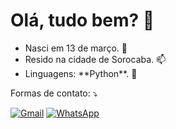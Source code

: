 <h1> Olá, tudo bem? 👋</h1>
<ul>
  <li>Nasci em 13 de março. 🌱</li>
  <li>Resido na cidade de Sorocaba. 📫</li>
  <li>Linguagens: **Python**. 💬</li>
</ul>
<p align="left">
  Formas de contato: ⤵️
</p>
<p align="left">
  <a href="https://mail.google.com/mail/u/0/?tab=rm&ogbl#inbox?compose=new" title="Gmail">
  <img src="https://img.shields.io/badge/-Gmail-FF0000?style=flat-square&labelColor=FF0000&logo=gmail&logoColor=white&link="https://mail.google.com/mail/u/0/?tab=rm&ogbl#inbox?compose=new" alt="Gmail"/></a>
  <a href="https://wa.me/5515981627538" title="WhatsApp" target="_blank">
  <img src="https://img.shields.io/badge/-WhatsApp-25d366?style=flat-square&labelColor=25d366&logo=whatsapp&logoColor=white&link=API-DO-SEU-WHATSAPP" alt="WhatsApp"/></a>
</p>
<!--
**Ezeki3l-sys/Ezeki3l-sys** is a ✨ _special_ ✨ repository because its `README.md` (this file) appears on your GitHub profile.

Here are some ideas to get you started:

- 🔭 I’m currently working on ...
- 🌱 I’m currently learning ...
- 👯 I’m looking to collaborate on ...
- 🤔 I’m looking for help with ...
- 💬 Ask me about ...
- 📫 How to reach me: ...
- 😄 Pronouns: ...
- ⚡ Fun fact: ...
-->
